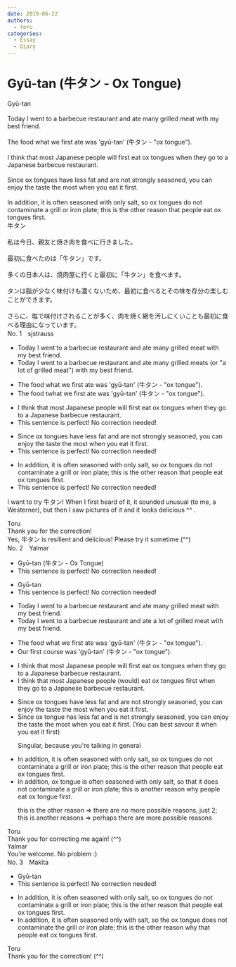 ```yaml
---
date: 2019-06-22
authors:
  - toru
categories:
  - Essay
  - Diary
---
```


<h1 id="subject_show">Gyū-tan (牛タン - Ox Tongue)</h1>
<div class="date" hidden>Jun 22, 2019 23:55</div>
<div id="post"><div id="body_show_ori">
Gyū-tan<br/><br/>Today I went to a barbecue restaurant and ate many grilled meat with my best friend.<br/><br/>The food what we first ate was 'gyū-tan' (牛タン - "ox tongue").<br/><br/>I think that most Japanese people will first eat ox tongues when they go to a Japanese barbecue restaurant.<br/><br/>Since ox tongues have less fat and are not strongly seasoned, you can enjoy the taste the most when you eat it first.<br/><br/>In addition, it is often seasoned with only salt, so ox tongues do not contaminate a grill or iron plate; this is the other reason that people eat ox tongues first.
</div></div>

<!-- more -->

<div id="post_ja"><div id="body_show_mo">
牛タン<br/><br/>私は今日、親友と焼き肉を食べに行きました。<br/><br/>最初に食べたのは「牛タン」です。<br/><br/>多くの日本人は、焼肉屋に行くと最初に「牛タン」を食べます。<br/><br/>タンは脂が少なく味付けも濃くないため、最初に食べるとその味を存分の楽しむことができます。<br/><br/>さらに、塩で味付けされることが多く、肉を焼く網を汚しにくいことも最初に食べる理由になっています。
</div></div>
<div id="block"><div class="first_name"> No. 1　<span class="just_name">sjstrauss</span></div><div id="block2">
<ul class="correction_field">
<li class="incorrect">Today I went to a barbecue restaurant and ate many grilled meat with my best friend.</li>
<li class="corrected correct">
Today I went to a barbecue restaurant and ate many grilled meat<span class="f_red">s</span> <span class="f_red">(or "a lot of grilled meat") </span>with my best friend.
</li>
</ul>
<ul class="correction_field">
<li class="incorrect">The food what we first ate was 'gyū-tan' (牛タン - "ox tongue").</li>
<li class="corrected correct">
The food <span class="f_red">t</span><span class="f_gray"><span class="sline">w</span></span>hat we first ate was 'gyū-tan' (牛タン - "ox tongue").
</li>
</ul>
<ul class="correction_field">
<li class="incorrect">I think that most Japanese people will first eat ox tongues when they go to a Japanese barbecue restaurant.</li>
<li class="corrected perfect">This sentence is perfect! No correction needed!</li>
</ul>
<ul class="correction_field">
<li class="incorrect">Since ox tongues have less fat and are not strongly seasoned, you can enjoy the taste the most when you eat it first.</li>
<li class="corrected perfect">This sentence is perfect! No correction needed!</li>
</ul>
<ul class="correction_field">
<li class="incorrect">In addition, it is often seasoned with only salt, so ox tongues do not contaminate a grill or iron plate; this is the other reason that people eat ox tongues first.</li>
<li class="corrected perfect">This sentence is perfect! No correction needed!</li>
</ul>
<p class="comment_small">
 I want to try 牛タン! When I first heard of it, it sounded unusual (to me, a Westerner), but then I saw pictures of it and it looks delicious ^^ .
</p>

</div><div class="name"><span class="just_name">Toru</span><br>
Thank you for the correction!<br/>Yes, 牛タン is resilient and delicious! Please try it sometime (^^)
</div>
</div>
<div id="block"><div class="first_name"> No. 2　<span class="just_name">Yalmar</span></div><div id="block2">
<ul class="correction_field">
<li class="incorrect">Gyū-tan (牛タン - Ox Tongue)</li>
<li class="corrected perfect">This sentence is perfect! No correction needed!</li>
</ul>
<ul class="correction_field">
<li class="incorrect">Gyū-tan</li>
<li class="corrected perfect">This sentence is perfect! No correction needed!</li>
</ul>
<ul class="correction_field">
<li class="incorrect">Today I went to a barbecue restaurant and ate many grilled meat with my best friend.</li>
<li class="corrected correct">
Today I went to a barbecue restaurant and ate <span class="f_red">a lot of</span> grilled meat with my best friend.
</li>
</ul>
<ul class="correction_field">
<li class="incorrect">The food what we first ate was 'gyū-tan' (牛タン - "ox tongue").</li>
<li class="corrected correct">
<span class="f_red">Our first course</span> was 'gyū-tan' (牛タン - "ox tongue").
</li>
</ul>
<ul class="correction_field">
<li class="incorrect">I think that most Japanese people will first eat ox tongues when they go to a Japanese barbecue restaurant.</li>
<li class="corrected correct">
I think that most Japanese people (would) eat ox tongues <span class="f_red">first</span> when they go to a Japanese barbecue restaurant.
</li>
</ul>
<ul class="correction_field">
<li class="incorrect">Since ox tongues have less fat and are not strongly seasoned, you can enjoy the taste the most when you eat it first.</li>
<li class="corrected correct">
Since <span class="f_red">ox tongue has</span> less fat and <span class="f_red">is</span> not strongly seasoned, you can enjoy the taste the most when you eat it first.<span class="f_blue"> (You can best savour it when you eat it first)</span>
<p class="correction_comment">Singular, because you're talking in general</p>
</li>
</ul>
<ul class="correction_field">
<li class="incorrect">In addition, it is often seasoned with only salt, so ox tongues do not contaminate a grill or iron plate; this is the other reason that people eat ox tongues first.</li>
<li class="corrected correct">
In addition, ox tongue is often seasoned with only salt, <span class="f_red">so that it does</span> not contaminate a grill or iron plate; this is <span class="f_red">another</span> reason <span class="f_red">why</span> people eat <span class="f_red">ox tongue</span> first.
<p class="correction_comment">this is the other reason =&gt; there are no more possible reasons, just 2; this is another reasons =&gt; perhaps there are more possible reasons</p>
</li>
</ul>
</div><div class="name"><span class="just_name">Toru</span><br>
Thank you for correcting me again! (^^)
</div>
<div class="name"><span class="just_name">Yalmar</span><br>
You're welcome. No problem :)
</div>
</div>
<div id="block"><div class="first_name"> No. 3　<span class="just_name">Makita</span></div><div id="block2">
<ul class="correction_field">
<li class="incorrect">Gyū-tan</li>
<li class="corrected perfect">This sentence is perfect! No correction needed!</li>
</ul>
<ul class="correction_field">
<li class="incorrect">In addition, it is often seasoned with only salt, so ox tongues do not contaminate a grill or iron plate; this is the other reason that people eat ox tongues first.</li>
<li class="corrected correct">
In addition, it is often seasoned <span class="f_red">only</span> with salt, so <span class="f_red">the</span> ox tongue do<span class="f_red">es</span> not contaminate <span class="f_red">the</span> grill or iron plate; this is the other reason <span class="f_red">why <span class="sline">that</span></span> people eat ox tongues first.
</li>
</ul>
</div><div class="name"><span class="just_name">Toru</span><br>
Thank you for the correction! (^^)
</div>
</div>
